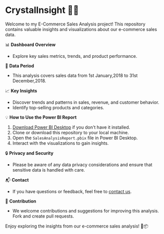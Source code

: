 # Crystallnsight 🛒💼

Welcome to my E-Commerce Sales Analysis project! This repository contains valuable insights and visualizations about our e-commerce sales data. 

📊 **Dashboard Overview**
- Explore key sales metrics, trends, and product performance.

📅 **Data Period**
- This analysis covers sales data from 1st January,2018 to 31st December,2018.

📈 **Key Insights**
- Discover trends and patterns in sales, revenue, and customer behavior.
- Identify top-selling products and categories.

💡 **How to Use the Power BI Report**
1. [Download Power BI Desktop](https://powerbi.microsoft.com/en-us/desktop/) if you don't have it installed.
2. Clone or download this repository to your local machine.
3. Open the `SalesAnalysisReport.pbix` file in Power BI Desktop.
4. Interact with the visualizations to gain insights.

🔒 **Privacy and Security**
- Please be aware of any data privacy considerations and ensure that sensitive data is handled with care.

📬 **Contact**
- If you have questions or feedback, feel free to [contact us](yadamvethan@gmail.com).

📣 **Contribution**
- We welcome contributions and suggestions for improving this analysis. Fork and create pull requests.

Enjoy exploring the insights from our e-commerce sales analysis! 🚀📦
